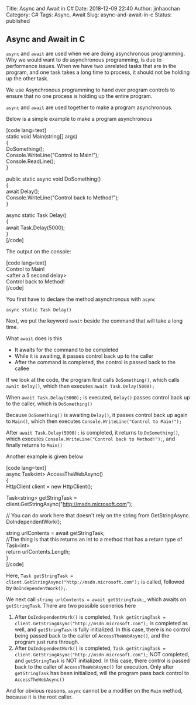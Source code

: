 Title: Async and Await in C#
Date: 2018-12-09 22:40
Author: jinhaochan
Category: C#
Tags: Async, Await
Slug: async-and-await-in-c
Status: published

Async and Await in C
--------------------

`async` and `await` are used when we are doing asynchronous programming. Why we would want to do asynchronous programming, is due to performance issues. When we have two unrelated tasks that are in the program, and one task takes a long time to process, it should not be holding up the other task.

We use Asynchronous programming to hand over program controls to ensure that no one process is holding up the entire program.

`async` and `await` are used together to make a program asynchronous.

Below is a simple example to make a program asynchronous

\[code lang=text\]  
static void Main(string\[\] args)  
{  
DoSomething();  
Console.WriteLine("Control to Main!");  
Console.ReadLine();  
}

public static async void DoSomething()  
{  
await Delay();  
Console.WriteLine("Control back to Method!");  
}

async static Task Delay()  
{  
await Task.Delay(5000);  
}  
\[/code\]

The output on the console:

\[code lang=text\]  
Control to Main!  
&lt;after a 5 second delay&gt;  
Control back to Method!  
\[/code\]

You first have to declare the method asynchronous with `async`

`async static Task Delay()`

Next, we put the keyword `await` beside the command that will take a long time.

What `await` does is this  
- It awaits for the command to be completed  
- While it is awaiting, it passes control back up to the caller  
- After the command is completed, the control is passed back to the callee

If we look at the code, the program first calls `DoSomething()`, which calls `await Delay()`, which then executes `await Task.Delay(5000);`

When `await Task.Delay(5000);` is executed, `Delay()` passes control back up to the caller, which is `DoSomething()`

Because `DoSomething()` is awaiting `Delay()`, it passes control back up again to `Main()`, which then executes `Console.WriteLine("Control to Main!");`

After `await Task.Delay(5000);` is completed, it returns to `DoSomething()`, which executes `Console.WriteLine("Control back to Method!");`, and finally returns to `Main()`

Another example is given below

\[code lang=text\]  
async Task&lt;int&gt; AccessTheWebAsync()  
{  
HttpClient client = new HttpClient();

Task&lt;string&gt; getStringTask = client.GetStringAsync("http://msdn.microsoft.com");

// You can do work here that doesn't rely on the string from GetStringAsync.  
DoIndependentWork();

string urlContents = await getStringTask;  
//The thing is that this returns an int to a method that has a return type of Task&lt;int&gt;  
return urlContents.Length;  
}  
\[/code\]

Here, `Task getStringTask = client.GetStringAsync("http://msdn.microsoft.com");` is called, followed by `DoIndependentWork();`.

We next call `string urlContents = await getStringTask;`, which awaits on `getStringTask`. There are two possible scenerios here

1.  After `DoIndependentWork()` is completed, `Task getStringTask = client.GetStringAsync("http://msdn.microsoft.com");` is completed as well, and `getStringTask` is fully initialized. In this case, there is no control being passed back to the caller of `AccessTheWebAsync()`, and the program just runs through.
2.  After `DoIndependentWork()` is completed, `Task getStringTask = client.GetStringAsync("http://msdn.microsoft.com");` NOT completed, and `getStringTask` is NOT initialized. In this case, there control is passed back to the caller of `AccessTheWebAsync()` for execution. Only after `getStringTask` has been initialized, will the program pass back control to `AccessTheWebAsync()`

And for obvious reasons, `async` cannot be a modifier on the `Main` method, because it is the root caller.
